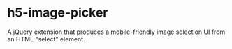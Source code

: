 # h5-image-picker
A jQuery extension that produces a mobile-friendly image selection UI from an HTML "select" element.
